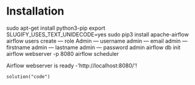 
# Installation

  sudo apt-get install python3-pip
  export SLUGIFY_USES_TEXT_UNIDECODE=yes
  sudo pip3 install apache-airflow
  airflow users create — role Admin — username admin — email admin — firstname admin — lastname admin — password admin
  airflow db init
  airflow webserver -p 8080
  airflow scheduler

Airflow webserver is ready -’http://localhost:8080/’!

    solution("code")
